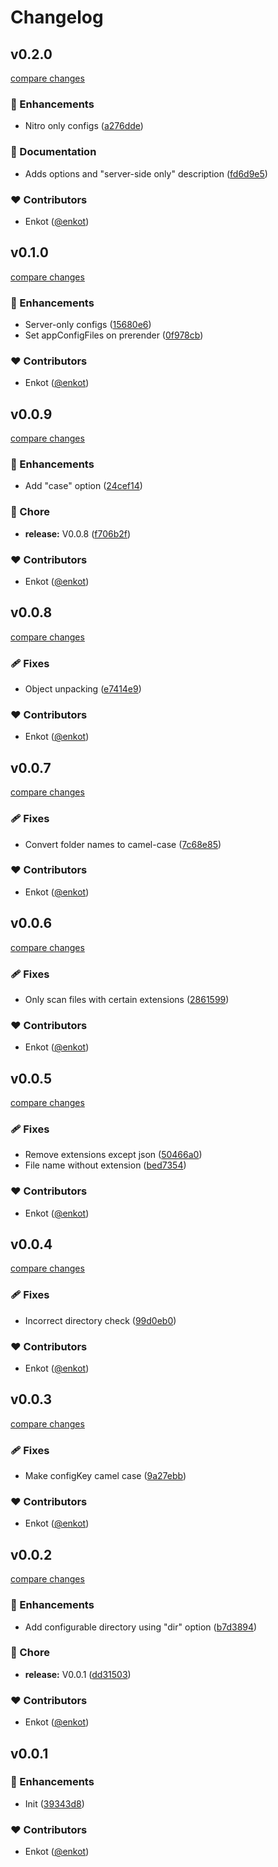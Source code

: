# Changelog


## v0.2.0

[compare changes](https://github.com/enkot/nuxt-app-config-plus/compare/v0.1.0...v0.2.0)

### 🚀 Enhancements

- Nitro only configs ([a276dde](https://github.com/enkot/nuxt-app-config-plus/commit/a276dde))

### 📖 Documentation

- Adds options and "server-side only" description ([fd6d9e5](https://github.com/enkot/nuxt-app-config-plus/commit/fd6d9e5))

### ❤️ Contributors

- Enkot ([@enkot](http://github.com/enkot))

## v0.1.0

[compare changes](https://github.com/enkot/nuxt-app-config-plus/compare/v0.0.9...v0.1.0)

### 🚀 Enhancements

- Server-only configs ([15680e6](https://github.com/enkot/nuxt-app-config-plus/commit/15680e6))
- Set appConfigFiles on prerender ([0f978cb](https://github.com/enkot/nuxt-app-config-plus/commit/0f978cb))

### ❤️ Contributors

- Enkot ([@enkot](http://github.com/enkot))

## v0.0.9

[compare changes](https://github.com/enkot/nuxt-app-config-plus/compare/v0.0.8...v0.0.9)

### 🚀 Enhancements

- Add "case" option ([24cef14](https://github.com/enkot/nuxt-app-config-plus/commit/24cef14))

### 🏡 Chore

- **release:** V0.0.8 ([f706b2f](https://github.com/enkot/nuxt-app-config-plus/commit/f706b2f))

### ❤️ Contributors

- Enkot ([@enkot](http://github.com/enkot))

## v0.0.8

[compare changes](https://github.com/enkot/nuxt-app-config-plus/compare/v0.0.7...v0.0.8)

### 🩹 Fixes

- Object unpacking ([e7414e9](https://github.com/enkot/nuxt-app-config-plus/commit/e7414e9))

### ❤️ Contributors

- Enkot ([@enkot](http://github.com/enkot))

## v0.0.7

[compare changes](https://github.com/enkot/nuxt-app-config-plus/compare/v0.0.6...v0.0.7)

### 🩹 Fixes

- Convert folder names to camel-case ([7c68e85](https://github.com/enkot/nuxt-app-config-plus/commit/7c68e85))

### ❤️ Contributors

- Enkot ([@enkot](http://github.com/enkot))

## v0.0.6

[compare changes](https://github.com/enkot/nuxt-app-config-plus/compare/v0.0.5...v0.0.6)

### 🩹 Fixes

- Only scan files with certain extensions ([2861599](https://github.com/enkot/nuxt-app-config-plus/commit/2861599))

### ❤️ Contributors

- Enkot ([@enkot](http://github.com/enkot))

## v0.0.5

[compare changes](https://github.com/enkot/nuxt-app-config-plus/compare/v0.0.4...v0.0.5)

### 🩹 Fixes

- Remove extensions except json ([50466a0](https://github.com/enkot/nuxt-app-config-plus/commit/50466a0))
- File name without extension ([bed7354](https://github.com/enkot/nuxt-app-config-plus/commit/bed7354))

### ❤️ Contributors

- Enkot ([@enkot](http://github.com/enkot))

## v0.0.4

[compare changes](https://github.com/enkot/nuxt-app-config-plus/compare/v0.0.3...v0.0.4)

### 🩹 Fixes

- Incorrect directory check ([99d0eb0](https://github.com/enkot/nuxt-app-config-plus/commit/99d0eb0))

### ❤️ Contributors

- Enkot ([@enkot](http://github.com/enkot))

## v0.0.3

[compare changes](https://github.com/enkot/nuxt-app-config-plus/compare/v0.0.2...v0.0.3)

### 🩹 Fixes

- Make configKey camel case ([9a27ebb](https://github.com/enkot/nuxt-app-config-plus/commit/9a27ebb))

### ❤️ Contributors

- Enkot ([@enkot](http://github.com/enkot))

## v0.0.2

[compare changes](https://github.com/enkot/nuxt-app-config-plus/compare/v0.0.1...v0.0.2)

### 🚀 Enhancements

- Add configurable directory using "dir" option ([b7d3894](https://github.com/enkot/nuxt-app-config-plus/commit/b7d3894))

### 🏡 Chore

- **release:** V0.0.1 ([dd31503](https://github.com/enkot/nuxt-app-config-plus/commit/dd31503))

### ❤️ Contributors

- Enkot ([@enkot](http://github.com/enkot))

## v0.0.1


### 🚀 Enhancements

- Init ([39343d8](https://github.com/enkot/nuxt-app-config-plus/commit/39343d8))

### ❤️ Contributors

- Enkot ([@enkot](http://github.com/enkot))

